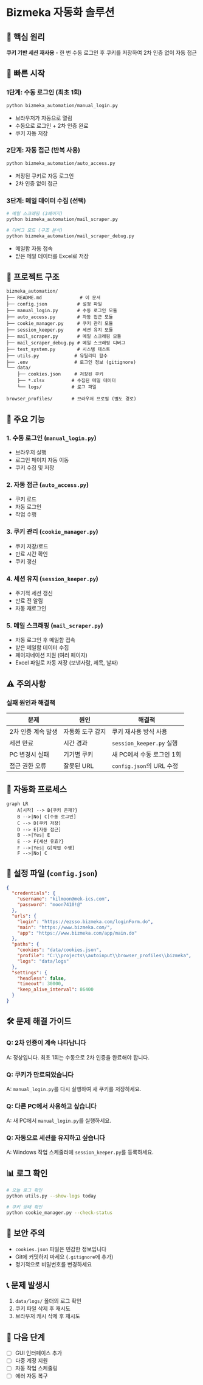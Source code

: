 # Bizmeka 자동화 솔루션

## 📌 핵심 원리
**쿠키 기반 세션 재사용** - 한 번 수동 로그인 후 쿠키를 저장하여 2차 인증 없이 자동 접근

## 🚀 빠른 시작

### 1단계: 수동 로그인 (최초 1회)
```bash
python bizmeka_automation/manual_login.py
```
- 브라우저가 자동으로 열림
- 수동으로 로그인 + 2차 인증 완료
- 쿠키 자동 저장

### 2단계: 자동 접근 (반복 사용)
```bash
python bizmeka_automation/auto_access.py
```
- 저장된 쿠키로 자동 로그인
- 2차 인증 없이 접근

### 3단계: 메일 데이터 수집 (선택)
```bash
# 메일 스크래핑 (3페이지)
python bizmeka_automation/mail_scraper.py

# 디버그 모드 (구조 분석)
python bizmeka_automation/mail_scraper_debug.py
```
- 메일함 자동 접속
- 받은 메일 데이터를 Excel로 저장

## 📁 프로젝트 구조
```
bizmeka_automation/
├── README.md              # 이 문서
├── config.json           # 설정 파일
├── manual_login.py       # 수동 로그인 모듈
├── auto_access.py        # 자동 접근 모듈
├── cookie_manager.py     # 쿠키 관리 모듈
├── session_keeper.py     # 세션 유지 모듈
├── mail_scraper.py       # 메일 스크래핑 모듈
├── mail_scraper_debug.py # 메일 스크래핑 디버그
├── test_system.py        # 시스템 테스트
├── utils.py             # 유틸리티 함수
├── .env                 # 로그인 정보 (gitignore)
└── data/
    ├── cookies.json     # 저장된 쿠키
    ├── *.xlsx          # 수집된 메일 데이터
    └── logs/           # 로그 파일

browser_profiles/       # 브라우저 프로필 (별도 경로)
```

## 🔧 주요 기능

### 1. 수동 로그인 (`manual_login.py`)
- 브라우저 실행
- 로그인 페이지 자동 이동
- 쿠키 수집 및 저장

### 2. 자동 접근 (`auto_access.py`)
- 쿠키 로드
- 자동 로그인
- 작업 수행

### 3. 쿠키 관리 (`cookie_manager.py`)
- 쿠키 저장/로드
- 만료 시간 확인
- 쿠키 갱신

### 4. 세션 유지 (`session_keeper.py`)
- 주기적 세션 갱신
- 만료 전 알림
- 자동 재로그인

### 5. 메일 스크래핑 (`mail_scraper.py`)
- 자동 로그인 후 메일함 접속
- 받은 메일함 데이터 수집
- 페이지네이션 지원 (여러 페이지)
- Excel 파일로 자동 저장 (보낸사람, 제목, 날짜)

## ⚠️ 주의사항

### 실패 원인과 해결책

| 문제 | 원인 | 해결책 |
|------|------|--------|
| 2차 인증 계속 발생 | 자동화 도구 감지 | 쿠키 재사용 방식 사용 |
| 세션 만료 | 시간 경과 | `session_keeper.py` 실행 |
| PC 변경시 실패 | 기기별 쿠키 | 새 PC에서 수동 로그인 1회 |
| 접근 권한 오류 | 잘못된 URL | `config.json`의 URL 수정 |

## 🔄 자동화 프로세스

```mermaid
graph LR
    A[시작] --> B{쿠키 존재?}
    B -->|No| C[수동 로그인]
    C --> D[쿠키 저장]
    D --> E[자동 접근]
    B -->|Yes| E
    E --> F{세션 유효?}
    F -->|Yes| G[작업 수행]
    F -->|No| C
```

## 📝 설정 파일 (`config.json`)

```json
{
  "credentials": {
    "username": "kilmoon@mek-ics.com",
    "password": "moon7410!@"
  },
  "urls": {
    "login": "https://ezsso.bizmeka.com/loginForm.do",
    "main": "https://www.bizmeka.com/",
    "app": "https://www.bizmeka.com/app/main.do"
  },
  "paths": {
    "cookies": "data/cookies.json",
    "profile": "C:\\projects\\autoinput\\browser_profiles\\bizmeka",
    "logs": "data/logs"
  },
  "settings": {
    "headless": false,
    "timeout": 30000,
    "keep_alive_interval": 86400
  }
}
```

## 🛠️ 문제 해결 가이드

### Q: 2차 인증이 계속 나타납니다
A: 정상입니다. 최초 1회는 수동으로 2차 인증을 완료해야 합니다.

### Q: 쿠키가 만료되었습니다
A: `manual_login.py`를 다시 실행하여 새 쿠키를 저장하세요.

### Q: 다른 PC에서 사용하고 싶습니다
A: 새 PC에서 `manual_login.py`를 실행하세요.

### Q: 자동으로 세션을 유지하고 싶습니다
A: Windows 작업 스케줄러에 `session_keeper.py`를 등록하세요.

## 📊 로그 확인
```bash
# 오늘 로그 확인
python utils.py --show-logs today

# 쿠키 상태 확인
python cookie_manager.py --check-status
```

## 🔐 보안 주의
- `cookies.json` 파일은 민감한 정보입니다
- Git에 커밋하지 마세요 (`.gitignore`에 추가)
- 정기적으로 비밀번호를 변경하세요

## 📞 문제 발생시
1. `data/logs/` 폴더의 로그 확인
2. 쿠키 파일 삭제 후 재시도
3. 브라우저 캐시 삭제 후 재시도

## 🎯 다음 단계
- [ ] GUI 인터페이스 추가
- [ ] 다중 계정 지원
- [ ] 자동 작업 스케줄링
- [ ] 에러 자동 복구
